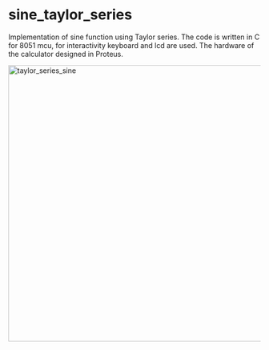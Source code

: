 # sine_taylor_series
Implementation of sine function using Taylor series. The code is written in C for 8051 mcu, for interactivity keyboard and lcd are used. The hardware of the calculator
designed in Proteus.

<img width="552" alt="taylor_series_sine" src="https://user-images.githubusercontent.com/76630405/231286028-519d7a3f-1a24-4751-a05c-965adf9dde08.png">
